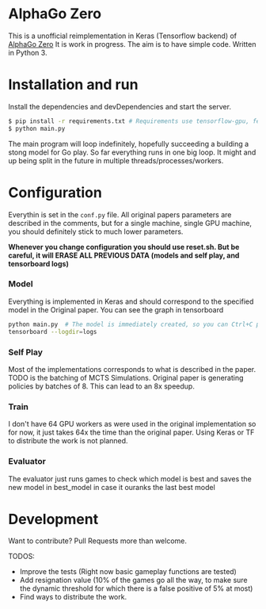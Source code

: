 # AlphaGo Zero

This is a unofficial reimplementation in Keras (Tensorflow backend) of [AlphaGo Zero]
It is work in progress. The aim is to have simple code.
Written in Python 3.

# Installation and run

Install the dependencies and devDependencies and start the server.

```sh
$ pip install -r requirements.txt # Requirements use tensorflow-gpu, feel free to use the CPU version.
$ python main.py
```

The main program will loop indefinitely, hopefully succeeding a building a stong model for Go play.
So far everything runs in one big loop. It might and up being split in the future in multiple threads/processes/workers.

# Configuration

Everythin is set in the `conf.py` file. All original papers parameters are described in the comments, but for a single machine, single GPU machine,
you should definitely stick to much lower parameters.

**Whenever you change configuration you should use reset.sh. But be careful, it will ERASE ALL PREVIOUS DATA (models and self play, and tensorboard logs)**



### Model

Everything is implemented in Keras and should correspond to the specified model in the Original paper. You can see the graph in tensorboard
```sh
python main.py  # The model is immediately created, so you can Ctrl+C pretty fast if you just want to check the graph
tensorboard --logdir=logs
```

### Self Play

Most of the implementations corresponds to what is described in the paper.
TODO is the batching of MCTS Simulations. Original paper is generating policies by batches of 8. This can lead to an 8x speedup.

### Train

I don't have 64 GPU workers as were used in the original implementation so for now, it just takes 64x the time than the original paper. Using Keras or TF to distribute the work is not planned. 

### Evaluator

The evaluator just runs games to check which model is best and saves the new model in best_model in case it ouranks the last best model


# Development

Want to contribute? Pull Requests more than welcome. 

TODOS:
 - Improve the tests (Right now basic gameplay functions are tested)
 - Add resignation value (10% of the games go all the way, to make sure the dynamic threshold for which there is a false positive of 5% at most)
 - Find ways to distribute the work.


[//]: # (These are reference links used in the body of this note and get stripped out when the markdown processor does its job. There is no need to format nicely because it shouldn't be seen. Thanks SO - http://stackoverflow.com/questions/4823468/store-comments-in-markdown-syntax)


   [AlphaGo Zero]: <https://deepmind.com/blog/alphago-zero-learning-scratch/>

